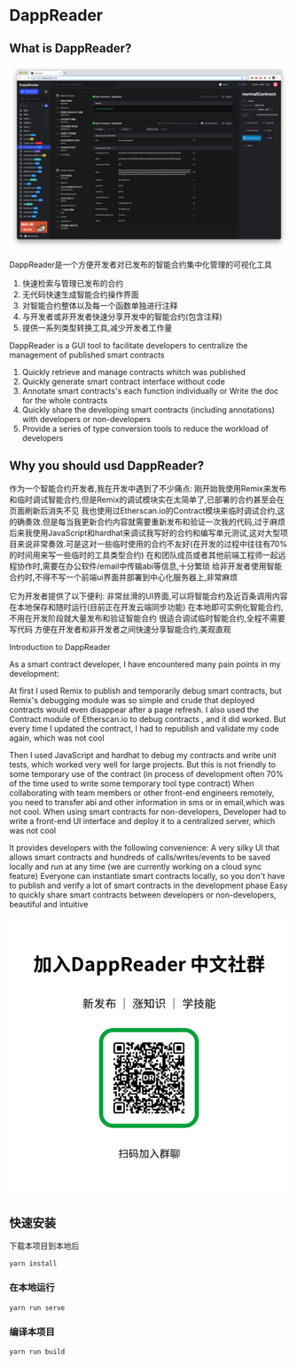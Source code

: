 # DappReader


## What is DappReader?

![cover](https://github.com/DappReader/DappReader-v2/blob/main/img/intro.png)


DappReader是一个方便开发者对已发布的智能合约集中化管理的可视化工具
1. 快速检索与管理已发布的合约
2. 无代码快速生成智能合约操作界面
3. 对智能合约整体以及每一个函数单独进行注释
4. 与开发者或非开发者快速分享开发中的智能合约(包含注释)
5. 提供一系列类型转换工具,减少开发者工作量

DappReader is a GUI tool to facilitate developers to centralize the management of published smart contracts
1. Quickly retrieve and manage contracts whitch was published
2. Quickly generate smart contract interface without code
3. Annotate smart contracts's each function individually or Write the doc for the whole contracts
4. Quickly share the developing smart contracts (including annotations) with developers or non-developers
5. Provide a series of type conversion tools to reduce the workload of developers


## Why you should usd DappReader?

作为一个智能合约开发者,我在开发中遇到了不少痛点:
刚开始我使用Remix来发布和临时调试智能合约,但是Remix的调试模块实在太简单了,已部署的合约甚至会在页面刷新后消失不见
我也使用过Etherscan.io的Contract模块来临时调试合约,这的确奏效.但是每当我更新合约内容就需要重新发布和验证一次我的代码,过于麻烦
后来我使用JavaScript和hardhat来调试我写好的合约和编写单元测试,这对大型项目来说非常奏效.可是这对一些临时使用的合约不友好(在开发的过程中往往有70%的时间用来写一些临时的工具类型合约)
在和团队成员或者其他前端工程师一起远程协作时,需要在办公软件/email中传输abi等信息,十分繁琐
给非开发者使用智能合约时,不得不写一个前端ui界面并部署到中心化服务器上,非常麻烦


它为开发者提供了以下便利:
非常丝滑的UI界面,可以将智能合约及近百条调用内容在本地保存和随时运行(目前正在开发云端同步功能)
在本地即可实例化智能合约,不用在开发阶段就大量发布和验证智能合约
很适合调试临时智能合约,全程不需要写代码
方便在开发者和非开发者之间快速分享智能合约,美观直观


Introduction to DappReader

As a smart contract developer, I have encountered many pain points in my development:

At first I used Remix to publish and temporarily debug smart contracts, but Remix's debugging module was so simple and crude that deployed contracts would even disappear after a page refresh.
I also used the Contract module of Etherscan.io to debug contracts , and it did worked. But every time I updated the contract, I had to republish and validate my code again, which was not cool

Then I used JavaScript and hardhat to debug my contracts and write unit tests, which worked very well for large projects. But this is not friendly to some temporary use of the contract (in process of development often 70% of the time used to write some temporary tool type contract)
When collaborating with team members or other front-end engineers remotely, you need to transfer abi and other information in sms or in email,which was not cool.
When using smart contracts for non-developers, Developer had to write a front-end UI interface and deploy it to a centralized server, which was not cool

It provides developers with the following convenience:
A very silky UI that allows smart contracts and hundreds of calls/writes/events to be saved locally and run at any time (we are currently working on a cloud sync feature)
Everyone can instantiate smart contracts locally, so you don't have to publish and verify a lot of smart contracts in the development phase
Easy to quickly share smart contracts between developers or non-developers, beautiful and intuitive

<div align=center>
<img src="https://github.com/DappReader/DappReader-v2/blob/main/img/group.png" />
</div>

## 快速安装

下载本项目到本地后

```
yarn install
```

### 在本地运行
```
yarn run serve
```

### 编译本项目
```
yarn run build
```
